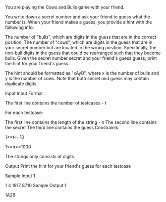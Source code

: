 You are playing the Cows and Bulls game with your friend.

You write down a secret number and ask your friend to guess what the number is. When your friend makes a guess, you provide a hint with the following info:

The number of "bulls", which are digits in the guess that are in the correct position.
The number of "cows", which are digits in the guess that are in your secret number but are located in the wrong position. Specifically, the non-bull digits in the guess that could be rearranged such that they become bulls.
Given the secret number secret and your friend's guess guess, print the hint for your friend's guess.

The hint should be formatted as "xAyB", where x is the number of bulls and y is the number of cows. Note that both secret and guess may contain duplicate digits.


Input
Input Format

The first line contains the number of testcases - t

For each testcase:

The first line contains the length of the string - n
The second line contains the secret
The third line contains the guess
Constraints

1<=t<=10

1<=n<=1000

The strings only consists of digits


Output
Print the hint for your friend's guess for each testcase


Sample Input 1 

1
4
1817
8710
Sample Output 1

1A2B